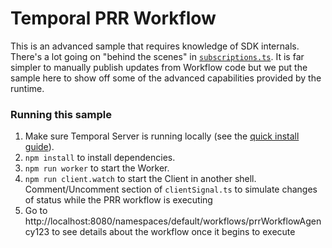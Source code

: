 # Temporal PRR Workflow

This is an advanced sample that requires knowledge of SDK internals. There's a lot going on "behind the scenes" in [`subscriptions.ts`](./src/workflows/subscriptions.ts).
It is far simpler to manually publish updates from Workflow code but we put the sample here to show off some of the advanced capabilities provided by the runtime.

### Running this sample

1. Make sure Temporal Server is running locally (see the [quick install guide](https://docs.temporal.io/server/quick-install/)).
1. `npm install` to install dependencies.
1. `npm run worker` to start the Worker.
1. `npm run client.watch` to start the Client in another shell. Comment/Uncomment section of `clientSignal.ts` to simulate changes of status while the PRR workflow is executing
1. Go to http://localhost:8080/namespaces/default/workflows/prrWorkflowAgency123 to see details about the workflow once it begins to execute

